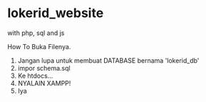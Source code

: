 # lokerid_website
with php, sql and js


How To Buka Filenya.
1. Jangan lupa untuk membuat DATABASE bernama 'lokerid_db'
2. impor schema.sql
3. Ke htdocs...
4. NYALAIN XAMPP!
5. Iya


